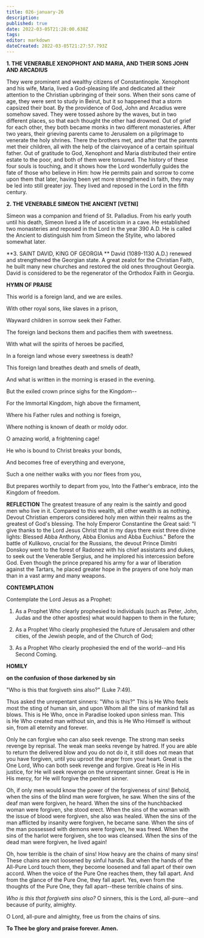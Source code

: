 ```yaml
---
title: 026-january-26
description: 
published: true
date: 2022-03-05T21:28:00.638Z
tags: 
editor: markdown
dateCreated: 2022-03-05T21:27:57.793Z
---
```


**1. THE VENERABLE XENOPHONT AND MARIA, AND THEIR SONS JOHN AND ARCADIUS**

They were prominent and wealthy citizens of Constantinople. Xenophont and his wife, Maria, lived a God-pleasing life and dedicated all their attention to the Christian upbringing of their sons. When their sons came of age, they were sent to study in Beirut, but it so happened that a storm capsized their boat. By the providence of God, John and Arcadius were somehow saved. They were tossed ashore by the waves, but in two different places, so that each thought the other had drowned. Out of grief for each other, they both became monks in two different monasteries. After two years, their grieving parents came to Jerusalem on a pilgrimage to venerate the holy shrines. There the brothers met, and after that the parents met their children, all with the help of the clairvoyance of a certain spiritual father. Out of gratitude to God, Xenophont and Maria distributed their entire estate to the poor, and both of them were tonsured. The history of these four souls is touching, and it shows how the Lord wonderfully guides the fate of those who believe in Him: how He permits pain and sorrow to come upon them that later, having been yet more strengthened in faith, they may be led into still greater joy. They lived and reposed in the Lord in the fifth century.

**2. THE VENERABLE SIMEON THE ANCIENT [VETNI]**

Simeon was a companion and friend of St. Palladius. From his early youth until his death, Simeon lived a life of asceticism in a cave. He established two monasteries and reposed in the Lord in the year 390 A.D. He is called the Ancient to distinguish him from Simeon the Stylite, who labored somewhat later.

**3. SAINT DAVID, KING OF GEORGIA
**
David (1089-1130 A.D.) renewed and strengthened the Georgian state. A great zealot for the Christian Faith, he built many new churches and restored the old ones throughout Georgia. David is considered to be the regenerator of the Orthodox Faith in Georgia.



**HYMN OF PRAISE**

This world is a foreign land, and we are exiles.

With other royal sons, like slaves in a prison,

Wayward children in sorrow seek their Father.

The foreign land beckons them and pacifies them with sweetness.

With what will the spirits of heroes be pacified,

In a foreign land whose every sweetness is death?

This foreign land breathes death and smells of death,

And what is written in the morning is erased in the evening.

But the exiled crown prince sighs for the Kingdom--

For the Immortal Kingdom, high above the firmament,

Where his Father rules and nothing is foreign,

Where nothing is known of death or moldy odor.

O amazing world, a frightening cage!

He who is bound to Christ breaks your bonds,

And becomes free of everything and everyone,

Such a one neither walks with you nor flees from you,

But prepares worthily to depart from you,
Into the Father's embrace, into the Kingdom of freedom.

**REFLECTION**
The greatest treasure of any realm is the saintly and good men who live in it. Compared to this wealth, all other wealth is as nothing. Devout Christian emperors considered holy men within their realms as the greatest of God's blessing. The holy Emperor Constantine the Great said: "I give thanks to the Lord Jesus Christ that in my days there exist three divine lights: Blessed Abba Anthony, Abba Elonius and Abba Euchius." Before the battle of Kulikovo, crucial for the Russians, the devout Prince Dimitri Donskoy went to the forest of Radonez with his chief assistants and dukes, to seek out the Venerable Sergius, and he implored his intercession before God. Even though the prince prepared his army for a war of liberation against the Tartars, he placed greater hope in the prayers of one holy man than in a vast army and many weapons.



**CONTEMPLATION**

Contemplate the Lord Jesus as a Prophet:

1.  As a Prophet Who clearly prophesied to individuals (such as Peter, John, Judas and the other apostles) what would happen to them in the future;

1.  As a Prophet Who clearly prophesied the future of Jerusalem and other cities, of the Jewish people, and of the Church of God;

1.  As a Prophet Who clearly prophesied the end of the world--and His Second Coming.



**HOMILY**

**on the confusion of those darkened by sin**

"Who is this that forgiveth sins also?" (Luke 7:49).

Thus asked the unrepentant sinners: "Who is this?" This is He Who feels most the sting of human sin, and upon Whom all the sins of mankind fall as blows. This is He Who, once in Paradise looked upon sinless man. This is He Who created man without sin, and this is He Who Himself is without sin, from all eternity and forever.

Only he can forgive who can also seek revenge. The strong man seeks revenge by reprisal. The weak man seeks revenge by hatred. If you are able to return the delivered blow and you do not do it, it still does not mean that you have forgiven, until you uproot the anger from your heart. Great is the One Lord, Who can both seek revenge and forgive. Great is He in His justice, for He will seek revenge on the unrepentant sinner. Great is He in His mercy, for He will forgive the penitent sinner.

Oh, if only men would know the power of the forgiveness of sins! Behold, when the sins of the blind man were forgiven, he saw. When the sins of the deaf man were forgiven, he heard. When the sins of the hunchbacked woman were forgiven, she stood erect. When the sins of the woman with the issue of blood were forgiven, she also was healed. When the sins of the man afflicted by insanity were forgiven, he became sane. When the sins of the man possessed with demons were forgiven, he was freed. When the sins of the harlot were forgiven, she too was cleansed. When the sins of the dead man were forgiven, he lived again!

Oh, how terrible is the chain of sins! How heavy are the chains of many sins! These chains are not loosened by sinful hands. But when the hands of the All-Pure Lord touch them, they become loosened and fall apart of their own accord. When the voice of the Pure One reaches them, they fall apart. And from the glance of the Pure One, they fall apart. Yes, even from the thoughts of the Pure One, they fall apart--these terrible chains of sins.

*Who is this that forgiveth sins also?* O sinners, this is the Lord, all-pure--and because of purity, almighty.

O Lord, all-pure and almighty, free us from the chains of sins.

**To Thee be glory and praise forever. Amen.**

 
